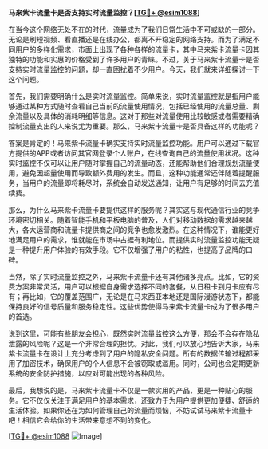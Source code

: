 **马来紫卡流量卡是否支持实时流量监控？[[TG💪+ @esim1088](https://t.me/s/esim1088)]**

在当今这个网络无处不在的时代，流量成为了我们日常生活中不可或缺的一部分。无论是刷短视频、看直播还是在线办公，都离不开稳定的网络支持。而为了满足不同用户的多样化需求，市面上出现了各种各样的流量卡，其中马来紫卡流量卡因其独特的功能和实惠的价格受到了许多用户的青睐。不过，关于马来紫卡流量卡是否支持实时流量监控的问题，却一直困扰着不少用户。今天，我们就来详细探讨一下这个问题。

首先，我们需要明确什么是实时流量监控。简单来说，实时流量监控就是指用户能够通过某种方式随时查看自己当前的流量使用情况，包括已经使用的流量总量、剩余流量以及具体的消耗明细等信息。这对于那些对流量使用比较敏感或者需要精确控制流量支出的人来说尤为重要。那么，马来紫卡流量卡是否具备这样的功能呢？

答案是肯定的！马来紫卡流量卡确实支持实时流量监控功能。用户可以通过下载官方提供的APP或者访问其官网登录个人账户，在线查询自己的流量使用状况。这种实时监控不仅可以让用户随时掌握自己的流量动态，还能帮助他们合理规划流量使用，避免因超量使用而导致额外费用的发生。而且，这种功能通常还伴随着提醒服务，当用户的流量即将耗尽时，系统会自动发送通知，让用户有足够的时间去充值续费。

那么，为什么马来紫卡流量卡要提供这样的服务呢？其实这与现代通信行业的竞争环境密切相关。随着智能手机和平板电脑的普及，人们对移动数据的需求越来越大，各大运营商和流量卡提供商之间的竞争也愈发激烈。在这种情况下，谁能更好地满足用户的需求，谁就能在市场中占据有利地位。而提供实时流量监控功能无疑是一种提升用户体验的有效手段。它不仅增强了用户的粘性，也提高了品牌的口碑。

当然，除了实时流量监控之外，马来紫卡流量卡还有其他诸多亮点。比如，它的资费方案非常灵活，用户可以根据自身需求选择不同的套餐，从日租卡到月卡应有尽有；再比如，它的覆盖范围广，无论是在马来西亚本地还是国际漫游状态下，都能保持良好的信号质量和服务稳定性。这些优势使得马来紫卡流量卡成为了很多用户的首选。

说到这里，可能有些朋友会担心，既然实时流量监控这么方便，那会不会存在隐私泄露的风险呢？这是一个非常合理的担忧。对此，我们可以放心地告诉大家，马来紫卡流量卡在设计上充分考虑到了用户的隐私安全问题。所有的数据传输过程都采用了加密技术，确保用户的个人信息不会被窃取或滥用。同时，公司也会定期更新系统的安全防护措施，以应对可能出现的各种风险。

最后，我想说的是，马来紫卡流量卡不仅是一款实用的产品，更是一种贴心的服务。它不仅仅关注于满足用户的基本需求，还致力于为用户提供更加便捷、舒适的生活体验。如果你还在为如何管理自己的流量而烦恼，不妨试试马来紫卡流量卡吧！相信它会给你的生活带来意想不到的变化。

[[TG💪+ @esim1088](https://t.me/s/esim1088) ![Image](https://i.postimg.cc/4NQfJmqS/Snipaste-2025-05-13-00-14-12.png)]